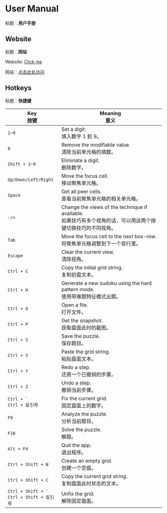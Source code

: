 # User Manual

标题：**用户手册**



## Website

标题：**网站**

Website: [Click me](https://github.com/Sunnie-Shine/Sudoku)

网站：[点击此处访问](https://github.com/Sunnie-Shine/Sudoku)



## Hotkeys

标题：**快捷键**

| Key<br/>按键                                     | Meaning<br/>意义                                             |
| ------------------------------------------------ | ------------------------------------------------------------ |
| `1~9`                                            | Set a digit.<br/>填入数字 1 到 9。                           |
| `0`                                              | Remove the modifiable value.<br/>清除当前单元格的填数。      |
| `Shift + 1~9`                                    | Eliminate a digit.<br/>删除数字。                            |
| `Up/Down/Left/Right`                             | Move the focus cell.<br/>移动聚焦单元格。                    |
| `Space`                                          | Get all peer cells.<br/>查看当前聚焦单元格的相关单元格。     |
| `-/=`                                            | Change the views of the technique if available.<br/>如果技巧有多个视角的话，可以用这两个按键切换技巧的不同视角。 |
| `Tab`                                            | Move the focus cell to the next box-row.<br/>将聚焦单元格调整到下一个宫行里。 |
| `Escape`                                         | Clear the current view.<br/>清除视角。                       |
| `Ctrl + C`                                       | Copy the initial grid string.<br/>复制初盘文本。             |
| `Ctrl + H`                                       | Generate a new sudoku using the hard pattern mode.<br/>使用带难题特征模式出题。 |
| `Ctrl + O`                                       | Open a file.<br/>打开文件。                                  |
| `Ctrl + P`                                       | Get the snapshot.<br/>获取盘面此时的截图。                   |
| `Ctrl + S`                                       | Save the puzzle.<br/>保存题目。                              |
| `Ctrl + V`                                       | Paste the grid string.<br/>粘贴盘面文本。                    |
| `Ctrl + Y`                                       | Redo a step.<br/>还原一个已撤销的步骤。                      |
| `Ctrl + Z`                                       | Undo a step.<br/>撤销当前步骤。                              |
| ``Ctrl + ` ``<br/>`Ctrl + 反引号`                | Fix the current grid.<br/>固定盘面上的数字。                 |
| `F9`                                             | Analyze the puzzle.<br/>分析当前题目。                       |
| `F10`                                            | Solve the puzzle.<br/>解题。                                 |
| `Alt + F4`                                       | Quit the app.<br/>退出程序。                                 |
| `Ctrl + Shift + N`                               | Create an empty grid.<br/>创建一个空盘。                     |
| `Ctrl + Shift + C`                               | Copy the current grid string.<br/>复制盘面此时状态的文本。   |
| ``Ctrl + Shift + ` ``<br>`Ctrl + Shift + 反引号` | Unfix the grid.<br/>解除固定盘面。                           |

